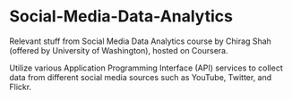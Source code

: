 # Social-Media-Data-Analytics

Relevant stuff from Social Media Data Analytics course by Chirag Shah (offered by University of Washington), hosted on Coursera.

Utilize various Application Programming Interface (API) services to collect data from different social media sources such as YouTube, Twitter, and Flickr.
